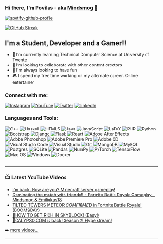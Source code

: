 ### Hi there, I'm Povilas - aka [Mindsmog][youtube] 👋

[![spotify-github-profile](https://spotify-github-profile.vercel.app/api/view?uid=poviliukas.k&cover_image=true&theme=novatorem&bar_color=53b14f&bar_color_cover=true)](https://spotify-github-profile.vercel.app/api/view?uid=poviliukas.k&redirect=true)

[![GitHub Streak](http://github-readme-streak-stats.herokuapp.com?user=PovilasKirna&theme=github-dark&hide_border=true&date_format=M%20j%5B%2C%20Y%5D&dates=1D67D9&ring=4C8EDA&stroke=4C8EDA&fire=1D67D9)](https://git.io/streak-stats)
<!--
[![Povilas' GitHub stats](https://github-readme-stats.vercel.app/api?username=PovilasKirna&count_private=true&show_icons=true&hide_border=true&theme=github_dark)](https://github.com/PovilasKirna/github-readme-stats)

[![Omid Nikrah StackOverflow](https://github-readme-stackoverflow.vercel.app/?userID=11874740&layout=compact)](https://stackoverflow.com/users/11874740/omid-nikrah)

[![Top Langs](https://github-readme-stats.vercel.app/api/top-langs/?username=PovilasKirna&layout=compact)](https://github.com/PovilasKirna/github-readme-stats)
-->

## I'm a Student, Developer and a Gamer!!

- 🌱 I’m currently learning Technical Computer Science at University of Twente
- 👯 I’m looking to collaborate with other content creators
- 💯 I'm always looking to have fun
- 🎮 I spend my free time working on my alternate career. Online entertainer

### Connect with me:

[![Instagram](https://img.shields.io/badge/kirnaPovilas-%23E4405F.svg?style=for-the-badge&logo=Instagram&logoColor=white)][instagram]
[![YouTube](https://img.shields.io/badge/Mindsmog-%23FF0000.svg?style=for-the-badge&logo=YouTube&logoColor=white)][youtube]
[![Twitter](https://img.shields.io/badge/KirnaPovilas-%231DA1F2.svg?style=for-the-badge&logo=Twitter&logoColor=white)][twitter]
[![LinkedIn](https://img.shields.io/badge/linkedin-%230077B5.svg?style=for-the-badge&logo=linkedin&logoColor=white)][linkedin]
<br />

### Languages and Tools:

![C++](https://img.shields.io/badge/c++-%2300599C.svg?style=for-the-badge&logo=c%2B%2B&logoColor=white)
![Haskell](https://img.shields.io/badge/Haskell-5e5086?style=for-the-badge&logo=haskell&logoColor=white)
![HTML5](https://img.shields.io/badge/html5-%23E34F26.svg?style=for-the-badge&logo=html5&logoColor=white)
![Java](https://img.shields.io/badge/java-%23ED8B00.svg?style=for-the-badge&logo=java&logoColor=white)
![JavaScript](https://img.shields.io/badge/javascript-%23323330.svg?style=for-the-badge&logo=javascript&logoColor=%23F7DF1E)
![LaTeX](https://img.shields.io/badge/latex-%23008080.svg?style=for-the-badge&logo=latex&logoColor=white)
![PHP](https://img.shields.io/badge/php-%23777BB4.svg?style=for-the-badge&logo=php&logoColor=white)
![Python](https://img.shields.io/badge/python-3670A0?style=for-the-badge&logo=python&logoColor=ffdd54)
![Bootstrap](https://img.shields.io/badge/bootstrap-%23563D7C.svg?style=for-the-badge&logo=bootstrap&logoColor=white)
![Django](https://img.shields.io/badge/django-%23092E20.svg?style=for-the-badge&logo=django&logoColor=white)
![Flask](https://img.shields.io/badge/flask-%23000.svg?style=for-the-badge&logo=flask&logoColor=white)
![React](https://img.shields.io/badge/react-%2320232a.svg?style=for-the-badge&logo=react&logoColor=%2361DAFB)
![Adobe After Effects](https://img.shields.io/badge/Adobe%20After%20Effects-9999FF.svg?style=for-the-badge&logo=Adobe%20After%20Effects&logoColor=white)
![Adobe Photoshop](https://img.shields.io/badge/adobephotoshop-%2331A8FF.svg?style=for-the-badge&logo=adobephotoshop&logoColor=white)
![Adobe Premiere Pro](https://img.shields.io/badge/Adobe%20Premiere%20Pro-9999FF.svg?style=for-the-badge&logo=Adobe%20Premiere%20Pro&logoColor=white)
![Adobe XD](https://img.shields.io/badge/Adobe%20XD-470137?style=for-the-badge&logo=Adobe%20XD&logoColor=#FF61F6)
![Visual Studio Code](https://img.shields.io/badge/Visual%20Studio%20Code-0078d7.svg?style=for-the-badge&logo=visual-studio-code&logoColor=white)
![Visual Studio](https://img.shields.io/badge/Visual%20Studio-5C2D91.svg?style=for-the-badge&logo=visual-studio&logoColor=white)
![Git](https://img.shields.io/badge/git-%23F05033.svg?style=for-the-badge&logo=git&logoColor=white)
![MongoDB](https://img.shields.io/badge/MongoDB-%234ea94b.svg?style=for-the-badge&logo=mongodb&logoColor=white)
![MySQL](https://img.shields.io/badge/mysql-%2300f.svg?style=for-the-badge&logo=mysql&logoColor=white)
![Postgres](https://img.shields.io/badge/postgres-%23316192.svg?style=for-the-badge&logo=postgresql&logoColor=white)
![SQLite](https://img.shields.io/badge/sqlite-%2307405e.svg?style=for-the-badge&logo=sqlite&logoColor=white)
![Pandas](https://img.shields.io/badge/pandas-%23150458.svg?style=for-the-badge&logo=pandas&logoColor=white)
![NumPy](https://img.shields.io/badge/numpy-%23013243.svg?style=for-the-badge&logo=numpy&logoColor=white)
![PyTorch](https://img.shields.io/badge/PyTorch-%23EE4C2C.svg?style=for-the-badge&logo=PyTorch&logoColor=white)
![TensorFlow](https://img.shields.io/badge/TensorFlow-%23FF6F00.svg?style=for-the-badge&logo=TensorFlow&logoColor=white)
![Mac OS](https://img.shields.io/badge/mac%20os-000000?style=for-the-badge&logo=macos&logoColor=F0F0F0)
![Windows](https://img.shields.io/badge/Windows-0078D6?style=for-the-badge&logo=windows&logoColor=white)
![Docker](https://img.shields.io/badge/docker-%230db7ed.svg?style=for-the-badge&logo=docker&logoColor=white)
<br />
<br />

---

### 📺 Latest YouTube Videos

<!-- YOUTUBE:START -->
- [I'm back. How are you? Minecraft server gameplay!](https://www.youtube.com/watch?v=2Woh4wfGQPg)
- [Dominating the match with friends!! - Fortnite Battle Royale Gameplay - Mindsmog & Emiliukas18](https://www.youtube.com/watch?v=NdnZrHOkgWA)
- [TILTED TOWERS METEOR *COMFIRMED* in Fortnite Battle Royale! (DOOMSDAY)](https://www.youtube.com/watch?v=evzR0FbqUU4)
- [🔴HOW TO GET RiCH iN SKYBLOCK! (Easy!)](https://www.youtube.com/watch?v=Y7yymdnM_vM)
- [🔴CALYPSO.COM is back! Season 2! Hype stream!](https://www.youtube.com/watch?v=nUHaGYEHlrI)
<!-- YOUTUBE:END -->

➡️ [more videos...](https://youtube.com/channel/UChTGJ-7Sf-Xb4GXnYE7XhIg)

---

[twitter]: https://twitter.com/KirnaPovilas
[youtube]: https://www.youtube.com/channel/UChTGJ-7Sf-Xb4GXnYE7XhIg
[instagram]: https://www.instagram.com/kirnapovilas/
[linkedin]: https://www.linkedin.com/in/povilas-k-61313a122/
